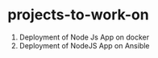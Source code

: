 # projects-to-work-on
1. Deployment of Node Js App on docker
2. Deployment of NodeJS App on Ansible
